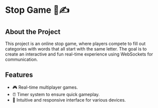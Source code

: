 # Stop Game 🎲✍️

## About the Project
This project is an online stop game, where players compete to fill out categories with words that all start with the same letter. The goal is to create an interactive and fun real-time experience using WebSockets for communication.

## Features
- 🎮 Real-time multiplayer games.
- ⏰ Timer system to ensure quick gameplay.
- 📱 Intuitive and responsive interface for various devices.